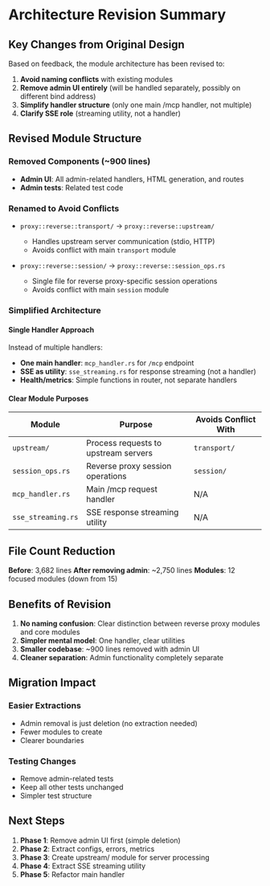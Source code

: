 # Architecture Revision Summary

## Key Changes from Original Design

Based on feedback, the module architecture has been revised to:

1. **Avoid naming conflicts** with existing modules
2. **Remove admin UI entirely** (will be handled separately, possibly on different bind address)
3. **Simplify handler structure** (only one main /mcp handler, not multiple)
4. **Clarify SSE role** (streaming utility, not a handler)

## Revised Module Structure

### Removed Components (~900 lines)
- **Admin UI**: All admin-related handlers, HTML generation, and routes
- **Admin tests**: Related test code

### Renamed to Avoid Conflicts
- `proxy::reverse::transport/` → `proxy::reverse::upstream/`
  - Handles upstream server communication (stdio, HTTP)
  - Avoids conflict with main `transport` module
  
- `proxy::reverse::session/` → `proxy::reverse::session_ops.rs`
  - Single file for reverse proxy-specific session operations
  - Avoids conflict with main `session` module

### Simplified Architecture

#### Single Handler Approach
Instead of multiple handlers:
- **One main handler**: `mcp_handler.rs` for `/mcp` endpoint
- **SSE as utility**: `sse_streaming.rs` for response streaming (not a handler)
- **Health/metrics**: Simple functions in router, not separate handlers

#### Clear Module Purposes

| Module | Purpose | Avoids Conflict With |
|--------|---------|---------------------|
| `upstream/` | Process requests to upstream servers | `transport/` |
| `session_ops.rs` | Reverse proxy session operations | `session/` |
| `mcp_handler.rs` | Main /mcp request handler | N/A |
| `sse_streaming.rs` | SSE response streaming utility | N/A |

## File Count Reduction

**Before**: 3,682 lines
**After removing admin**: ~2,750 lines
**Modules**: 12 focused modules (down from 15)

## Benefits of Revision

1. **No naming confusion**: Clear distinction between reverse proxy modules and core modules
2. **Simpler mental model**: One handler, clear utilities
3. **Smaller codebase**: ~900 lines removed with admin UI
4. **Cleaner separation**: Admin functionality completely separate

## Migration Impact

### Easier Extractions
- Admin removal is just deletion (no extraction needed)
- Fewer modules to create
- Clearer boundaries

### Testing Changes
- Remove admin-related tests
- Keep all other tests unchanged
- Simpler test structure

## Next Steps

1. **Phase 1**: Remove admin UI first (simple deletion)
2. **Phase 2**: Extract configs, errors, metrics
3. **Phase 3**: Create upstream/ module for server processing
4. **Phase 4**: Extract SSE streaming utility
5. **Phase 5**: Refactor main handler